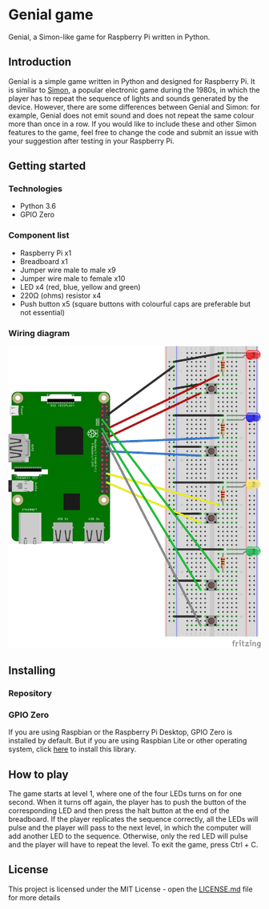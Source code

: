 # Genial game
Genial, a Simon-like game for Raspberry Pi written in Python.
## Introduction
Genial is a simple game written in Python and designed for Raspberry Pi. It is similar to [Simon](https://en.wikipedia.org/wiki/Simon_(game)), a popular electronic game during the 1980s, in which the player has to repeat the sequence of lights and sounds generated by the device. However, there are some differences between Genial and Simon: for example, Genial does not emit sound and does not repeat the same colour more than once in a row. If you would like to include these and other Simon features to the game, feel free to change the code and submit an issue with your suggestion after testing in your Raspberry Pi.
## Getting started
### Technologies
- Python 3.6
- GPIO Zero
### Component list
- Raspberry Pi x1
- Breadboard x1
- Jumper wire male to male x9
- Jumper wire male to female x10
- LED x4 (red, blue, yellow and green)
- 220Ω (ohms) resistor x4
- Push button x5 (square buttons with colourful caps are preferable but not essential)
### Wiring diagram
![](images/genialgame_bb.png)
## Installing
### Repository
### GPIO Zero
If you are using Raspbian or the Raspberry Pi Desktop, GPIO Zero is installed by default. But if you are using Raspbian Lite or other operating system, click [here](https://gpiozero.readthedocs.io/en/stable/installing.html) to install this library.
## How to play
The game starts at level 1, where one of the four LEDs turns on for one second. When it turns off again, the player has to push the button of the corresponding LED and then press the halt button at the end of the breadboard. If the player replicates the sequence correctly, all the LEDs will pulse and the player will pass to the next level, in which the computer will add another LED to the sequence. Otherwise, only the red LED will pulse and the player will have to repeat the level. To exit the game, press Ctrl + C.
## License
This project is licensed under the MIT License - open the [LICENSE.md](https://github.com/LFuciarelli/genial-game/blob/master/LICENSE.md) file for more details
